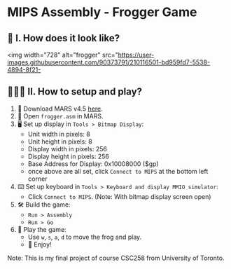 # MIPS Assembly - Frogger Game

## 🐸 I. How does it look like?
<img width="728" alt="frogger" src="https://user-images.githubusercontent.com/90373791/210116501-bd959fd7-5538-4894-8f21-

## 🙋🏼‍♀️ II. How to setup and play?
1) 🧩 Download MARS v4.5 [here](http://courses.missouristate.edu/kenvollmar/mars/download.htm).
2) 📂 Open `frogger.asm` in MARS.
3) 🖥 Set up display in `Tools > Bitmap Display`:
    - Unit width in pixels: 8
    - Unit height in pixels: 8
    - Display width in pixels: 256
    - Display height in pixels: 256
    - Base Address for Display: 0x10008000 ($gp)
    - once above are all set, click `Connect to MIPS` at the bottom left corner
4) ⌨️ Set up keyboard in `Tools > Keyboard and display MMIO simulator`:
   - Click `Connect to MIPS`. (Note: With bitmap display screen open)
5) 🛠 Build the game: 
   - `Run > Assembly`
   - `Run > Go`
6) 🥳 Play the game: 
   - Use `w`, `s`, `a`, `d` to move the frog and play. 
   - 🎊 Enjoy!

Note: This is my final project of course CSC258 from University of Toronto.
